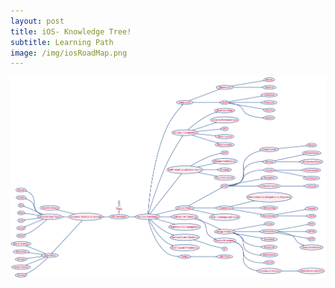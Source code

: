 ```yaml
---
layout: post
title: iOS- Knowledge Tree!
subtitle: Learning Path
image: /img/iosRoadMap.png
---
```

![image](../img/iosRoadMap.png)




 



 












